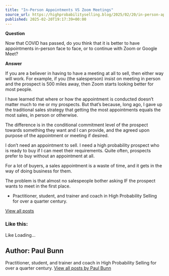 ```yaml
---
title: "In-Person Appointments VS Zoom Meetings"
source_url: https://highprobabilityselling.blog/2025/02/20/in-person-appointments-vs-zoom-meetings
published: 2025-02-20T19:17:39+00:00
---
```

**Question**


Now that COVID has passed, do you think that it is better to have appointments in\-person face to face, or to continue with Zoom or Google Meet?


**Answer**


If you are a believer in having to have a meeting at all to sell, then either way will work. For example, if you (the salesperson) insist on meeting in person and the prospect is 500 miles away, then Zoom starts looking better for most people.


I have learned that where or how the appointment is conducted doesn’t matter much to me or my prospects. But that’s because, long ago, I gave up the traditional sales strategy that getting the most appointments equals the most sales, in person or otherwise.


The difference is in the conditional commitment level of the prospect towards something they want and I can provide, and the agreed upon purpose of the appointment or meeting if desired.


I don’t need an appointment to sell. I need a high probability prospect who is ready to buy if I can meet their requirements. Quite often, prospects prefer to buy without an appointment at all.


For a lot of buyers, a sales appointment is a waste of time, and it gets in the way of doing business for them.


The problem is that almost no salespeople bother asking IF the prospect wants to meet in the first place.






* Practitioner, student, and trainer and coach in High Probability Selling for over a quarter century. 



[View all posts](https://highprobabilityselling.blog/author/paulbunnhps/ "View all posts")






### Like this:

Like Loading...




Author: Paul Bunn
-----------------



 Practitioner, student, and trainer and coach in High Probability Selling for over a quarter century. [View all posts by Paul Bunn](https://highprobabilityselling.blog/author/paulbunnhps/)
